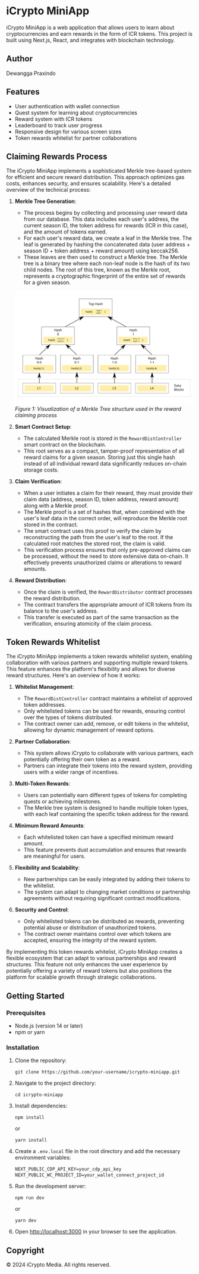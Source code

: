 # iCrypto MiniApp

iCrypto MiniApp is a web application that allows users to learn about cryptocurrencies and earn rewards in the form of ICR tokens. This project is built using Next.js, React, and integrates with blockchain technology.

## Author

Dewangga Praxindo

## Features

- User authentication with wallet connection
- Quest system for learning about cryptocurrencies
- Reward system with ICR tokens
- Leaderboard to track user progress
- Responsive design for various screen sizes
- Token rewards whitelist for partner collaborations

## Claiming Rewards Process

The iCrypto MiniApp implements a sophisticated Merkle tree-based system for efficient and secure reward distribution. This approach optimizes gas costs, enhances security, and ensures scalability. Here's a detailed overview of the technical process:

1. **Merkle Tree Generation**:

   - The process begins by collecting and processing user reward data from our database. This data includes each user's address, the current season ID, the token address for rewards (ICR in this case), and the amount of tokens earned.
   - For each user's reward data, we create a leaf in the Merkle tree. The leaf is generated by hashing the concatenated data (user address + season ID + token address + reward amount) using keccak256.
   - These leaves are then used to construct a Merkle tree. The Merkle tree is a binary tree where each non-leaf node is the hash of its two child nodes. The root of this tree, known as the Merkle root, represents a cryptographic fingerprint of the entire set of rewards for a given season.

   ![Merkle Tree Diagram](./images/merkle-tree-diagram.svg)
   _Figure 1: Visualization of a Merkle Tree structure used in the reward claiming process_

2. **Smart Contract Setup**:

   - The calculated Merkle root is stored in the `RewardDistController` smart contract on the blockchain.
   - This root serves as a compact, tamper-proof representation of all reward claims for a given season. Storing just this single hash instead of all individual reward data significantly reduces on-chain storage costs.

3. **Claim Verification**:

   - When a user initiates a claim for their reward, they must provide their claim data (address, season ID, token address, reward amount) along with a Merkle proof.
   - The Merkle proof is a set of hashes that, when combined with the user's leaf data in the correct order, will reproduce the Merkle root stored in the contract.
   - The smart contract uses this proof to verify the claim by reconstructing the path from the user's leaf to the root. If the calculated root matches the stored root, the claim is valid.
   - This verification process ensures that only pre-approved claims can be processed, without the need to store extensive data on-chain. It effectively prevents unauthorized claims or alterations to reward amounts.

4. **Reward Distribution**:
   - Once the claim is verified, the `RewardDistributor` contract processes the reward distribution.
   - The contract transfers the appropriate amount of ICR tokens from its balance to the user's address.
   - This transfer is executed as part of the same transaction as the verification, ensuring atomicity of the claim process.

## Token Rewards Whitelist

The iCrypto MiniApp implements a token rewards whitelist system, enabling collaboration with various partners and supporting multiple reward tokens. This feature enhances the platform's flexibility and allows for diverse reward structures. Here's an overview of how it works:

1. **Whitelist Management**:

   - The `RewardDistController` contract maintains a whitelist of approved token addresses.
   - Only whitelisted tokens can be used for rewards, ensuring control over the types of tokens distributed.
   - The contract owner can add, remove, or edit tokens in the whitelist, allowing for dynamic management of reward options.

2. **Partner Collaboration**:

   - This system allows iCrypto to collaborate with various partners, each potentially offering their own token as a reward.
   - Partners can integrate their tokens into the reward system, providing users with a wider range of incentives.

3. **Multi-Token Rewards**:

   - Users can potentially earn different types of tokens for completing quests or achieving milestones.
   - The Merkle tree system is designed to handle multiple token types, with each leaf containing the specific token address for the reward.

4. **Minimum Reward Amounts**:

   - Each whitelisted token can have a specified minimum reward amount.
   - This feature prevents dust accumulation and ensures that rewards are meaningful for users.

5. **Flexibility and Scalability**:

   - New partnerships can be easily integrated by adding their tokens to the whitelist.
   - The system can adapt to changing market conditions or partnership agreements without requiring significant contract modifications.

6. **Security and Control**:
   - Only whitelisted tokens can be distributed as rewards, preventing potential abuse or distribution of unauthorized tokens.
   - The contract owner maintains control over which tokens are accepted, ensuring the integrity of the reward system.

By implementing this token rewards whitelist, iCrypto MiniApp creates a flexible ecosystem that can adapt to various partnerships and reward structures. This feature not only enhances the user experience by potentially offering a variety of reward tokens but also positions the platform for scalable growth through strategic collaborations.

## Getting Started

### Prerequisites

- Node.js (version 14 or later)
- npm or yarn

### Installation

1. Clone the repository:

   ```
   git clone https://github.com/your-username/icrypto-miniapp.git
   ```

2. Navigate to the project directory:

   ```
   cd icrypto-miniapp
   ```

3. Install dependencies:

   ```
   npm install
   ```

   or

   ```
   yarn install
   ```

4. Create a `.env.local` file in the root directory and add the necessary environment variables:

   ```
   NEXT_PUBLIC_CDP_API_KEY=your_cdp_api_key
   NEXT_PUBLIC_WC_PROJECT_ID=your_wallet_connect_project_id
   ```

5. Run the development server:

   ```
   npm run dev
   ```

   or

   ```
   yarn dev
   ```

6. Open [http://localhost:3000](http://localhost:3000) in your browser to see the application.

## Copyright

© 2024 iCrypto Media. All rights reserved.
